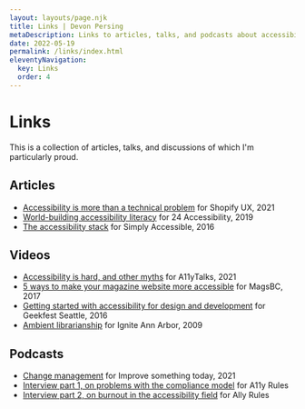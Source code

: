 ```yaml
---
layout: layouts/page.njk
title: Links | Devon Persing
metaDescription: Links to articles, talks, and podcasts about accessibility and adjacent topics that I've had the pleasure to make.
date: 2022-05-19
permalink: /links/index.html
eleventyNavigation:
  key: Links
  order: 4
---
```

# Links

This is a collection of articles, talks, and discussions of which I'm particularly proud.

## Articles

- [Accessibility is more than a technical problem](https://ux.shopify.com/accessibility-is-more-than-a-technical-problem-ca6bb9dee8ce) for Shopify UX, 2021
- [World-building accessibility literacy](https://www.24a11y.com/2019/world-building-accessibility-literacy/) for 24 Accessibility, 2019
- [The accessibility stack](https://web.archive.org/web/20210211003545/http://simplyaccessible.com/article/the-accessibility-stack/) for Simply Accessible, 2016

## Videos

- [Accessibility is hard, and other myths](https://www.youtube.com/watch?v=7jho7wC1t6c) for A11yTalks, 2021
- [5 ways to make your magazine website more accessible](https://www.youtube.com/watch?v=e9yX5n9GRFM) for MagsBC, 2017
- [Getting started with accessibility for design and development](https://www.youtube.com/watch?v=VPrFSy3X67E) for Geekfest Seattle, 2016
- [Ambient librarianship](https://www.youtube.com/watch?v=zuGO_kuhZZE) for Ignite Ann Arbor, 2009

## Podcasts

- [Change management](https://pod.link/1413904169/episode/639e4ae8f4b5fb8e276f7a4b0fa96de6) for Improve something today, 2021
- [Interview part 1, on problems with the compliance model](https://a11yrules.com/podcast/e094-interview-with-devon-persing-part-1/) for A11y Rules
- [Interview part 2, on burnout in the accessibility field](https://a11yrules.com/podcast/e095-interview-with-devon-persing-part-2/) for Ally Rules